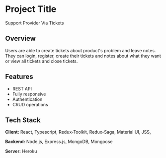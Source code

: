 
# Project Title
Support Provider Via Tickets 


## Overview
Users are able to create tickets about product's problem and leave notes. They can login, register,
create their tickets and notes about what they want or view all tickets and close tickets.
 

## Features

- REST API
- Fully responsive
- Authentication
- CRUD operations



## Tech Stack

**Client:** React, Typescript, Redux-Toolkit, Redux-Saga,  Material UI, JSS,

**Backend:** Node.js, Express.js, MongoDB, Mongoose 

**Server:** Heroku



 

